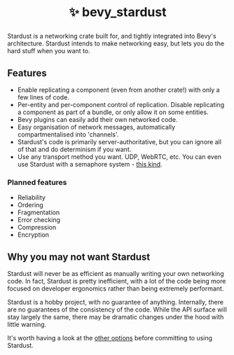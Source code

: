 <h1><p align="center">✨ bevy_stardust</p></h1>
Stardust is a networking crate built for, and tightly integrated into Bevy's architecture. Stardust intends to make networking easy, but lets you do the hard stuff when you want to.

## Features
- Enable replicating a component (even from another crate!) with only a few lines of code.
- Per-entity and per-component control of replication. Disable replicating a component as part of a bundle, or only allow it on some entities.
- Bevy plugins can easily add their own networked code.
- Easy organisation of network messages, automatically compartmentalised into 'channels'.
- Stardust's code is primarily server-authoritative, but you can ignore all of that and do determinism if you want.
- Use any transport method you want. UDP, WebRTC, etc. You can even use Stardust with a semaphore system - [this kind](https://en.wikipedia.org/wiki/Semaphore).

### Planned features
- Reliability
- Ordering
- Fragmentation
- Error checking
- Compression
- Encryption

## Why you may not want Stardust
Stardust will never be as efficient as manually writing your own networking code. In fact, Stardust is pretty inefficient, with a lot of the code being more focused on developer ergonomics rather than being extremely performant.

Stardust is a hobby project, with no guarantee of anything. Internally, there are no guarantees of the consistency of the code. While the API surface will stay largely the same, there may be dramatic changes under the hood with little warning.

It's worth having a look at the [other options](https://bevyengine.org/assets/#networking) before committing to using Stardust.